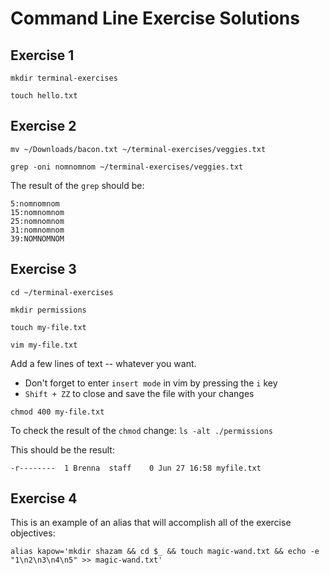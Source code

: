 # Command Line Exercise Solutions

## Exercise 1

`mkdir terminal-exercises`

`touch hello.txt`

## Exercise 2

`mv ~/Downloads/bacon.txt ~/terminal-exercises/veggies.txt`

`grep -oni nomnomnom ~/terminal-exercises/veggies.txt`

The result of the `grep` should be:

```
5:nomnomnom
15:nomnomnom
25:nomnomnom
31:nomnomnom
39:NOMNOMNOM
```

## Exercise 3

`cd ~/terminal-exercises`

`mkdir permissions`

`touch my-file.txt`

`vim my-file.txt`

Add a few lines of text -- whatever you want.
  - Don't forget to enter `insert mode` in vim by pressing the `i` key
  - `Shift + ZZ` to close and save the file with your changes

`chmod 400 my-file.txt`

To check the result of the `chmod` change: `ls -alt ./permissions`

This should be the result:

`-r--------  1 Brenna  staff    0 Jun 27 16:58 myfile.txt`

## Exercise 4

This is an example of an alias that will accomplish all of the exercise objectives:

`alias kapow='mkdir shazam && cd $_ && touch magic-wand.txt && echo -e "1\n2\n3\n4\n5" >> magic-wand.txt'`
